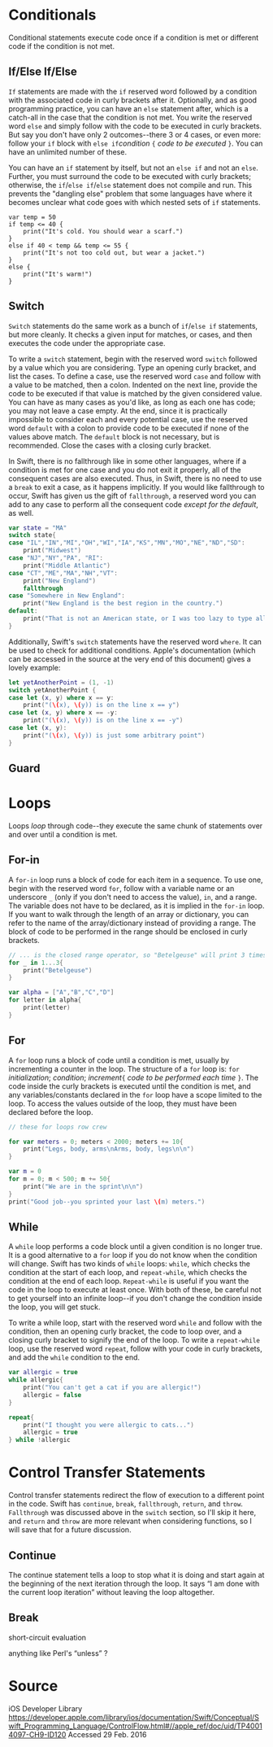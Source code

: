 # Conditionals

Conditional statements execute code once if a condition is met or different code if the condition is not met.

## If/Else If/Else

`If` statements are made with the `if` reserved word followed by a condition with the associated code in curly brackets after it. Optionally, and as good programming practice, you can have an `else` statement after, which is a catch-all in the case that the condition is not met. You write the reserved word `else` and simply follow with the code to be executed in curly brackets. But say you don't have only 2 outcomes--there 3 or 4 cases, or even more: follow your `if` block with `else if`*condition* `{` *code to be executed* `}`. You can have an unlimited number of these.

You can have an `if` statement by itself, but not an `else if` and not an `else`. Further, you must surround the code to be executed with curly brackets; otherwise, the `if`/`else if`/`else` statement does not compile and run. This prevents the "dangling else" problem that some languages have where it becomes unclear what code goes with which nested sets of `if` statements.

```
var temp = 50
if temp <= 40 {
    print("It's cold. You should wear a scarf.")
}
else if 40 < temp && temp <= 55 {
    print("It's not too cold out, but wear a jacket.")
}
else {
    print("It's warm!")
}
```

## Switch

`Switch` statements do the same work as a bunch of `if`/`else if` statements, but more cleanly. It checks a given input for matches, or cases, and then executes the code under the appropriate case.

To write a `switch` statement, begin with the reserved word `switch` followed by a value which you are considering. Type an opening curly bracket, and list the cases. To define a case, use the reserved word `case` and follow with a value to be matched, then a colon. Indented on the next line, provide the code to be executed if that value is matched by the given considered value. You can have as many cases as you'd like, as long as each one has code; you may not leave a case empty. At the end, since it is practically impossible to consider each and every potential case, use the reserved word `default` with a colon to provide code to be executed if none of the values above match. The `default` block is not necessary, but is recommended. Close the cases with a closing curly bracket.

In Swift, there is no fallthrough like in some other languages, where if a condition is met for one case and you do not exit it properly, all of the consequent cases are also executed. Thus, in Swift, there is no need to use a `break` to exit a case, as it happens implicitly. If you would like fallthrough to occur, Swift has given us the gift of `fallthrough`, a reserved word you can add to any case to perform all the consequent code *except for the default*, as well.

```swift
var state = "MA"
switch state{
case "IL","IN","MI","OH","WI","IA","KS","MN","MO","NE","ND","SD":
    print("Midwest")
case "NJ","NY","PA", "RI":
    print("Middle Atlantic")
case "CT","ME","MA","NH","VT":
    print("New England")
    fallthrough
case "Somewhere in New England":
    print("New England is the best region in the country.")
default:
    print("That is not an American state, or I was too lazy to type all the abbreviations. Sorry.")
}
```

Additionally, Swift's `switch` statements have the reserved word `where`. It can be used to check for additional conditions. Apple's documentation (which can be accessed in the source at the very end of this document) gives a lovely example:

```swift
let yetAnotherPoint = (1, -1)
switch yetAnotherPoint {
case let (x, y) where x == y:
    print("(\(x), \(y)) is on the line x == y")
case let (x, y) where x == -y:
    print("(\(x), \(y)) is on the line x == -y")
case let (x, y):
    print("(\(x), \(y)) is just some arbitrary point")
}
```


## Guard



# Loops

Loops *loop* through code--they execute the same chunk of statements over and over until a condition is met.

## For-in

A `for-in` loop runs a block of code for each item in a sequence. To use one, begin with the reserved word `for`, follow with a variable name or an underscore `_` (only if you don't need to access the value), `in`, and a range. The variable does not have to be declared, as it is implied in the `for-in` loop. If you want to walk through the length of an array or dictionary, you can refer to the name of the array/dictionary instead of providing a range. The block of code to be performed in the range should be enclosed in curly brackets.

```swift
// ... is the closed range operator, so "Betelgeuse" will print 3 times
for _ in 1...3{
    print("Betelgeuse")
}

var alpha = ["A","B","C","D"]
for letter in alpha{
    print(letter)
}
```

## For

A `for` loop runs a block of code until a condition is met, usually by incrementing a counter in the loop. The structure of a `for` loop is: `for` *initialization*; *condition*; *increment*`{` *code to be performed each time* `}`. The code inside the curly brackets is executed until the condition is met, and any variables/constants declared in the `for` loop have a scope limited to the loop. To access the values outside of the loop, they must have been declared before the loop.

```swift
// these for loops row crew

for var meters = 0; meters < 2000; meters += 10{
    print("Legs, body, arms\nArms, body, legs\n\n")
}

var m = 0
for m = 0; m < 500; m += 50{
    print("We are in the sprint\n\n")
}
print("Good job--you sprinted your last \(m) meters.")
```

## While

A `while` loop performs a code block until a given condition is no longer true. It is a good alternative to a `for` loop if you do not know when the condition will change. Swift has two kinds of `while` loops: `while`, which checks the condition at the start of each loop, and `repeat-while`, which checks the condition at the end of each loop. `Repeat-while` is useful if you want the code in the loop to execute at least once. With both of these, be careful not to get yourself into an infinite loop--if you don't change the condition inside the loop, you will get stuck.

To write a while loop, start with the reserved word `while` and follow with the condition, then an opening curly bracket, the code to loop over, and a closing curly bracket to signify the end of the loop. To write a `repeat-while` loop, use the reserved word `repeat`, follow with your code in curly brackets, and add the `while` condition to the end.

```swift
var allergic = true
while allergic{
    print("You can't get a cat if you are allergic!")
    allergic = false
}

repeat{
    print("I thought you were allergic to cats...")
    allergic = true
} while !allergic
```

# Control Transfer Statements

Control transfer statements redirect the flow of execution to a different point in the code. Swift has `continue`, `break`, `fallthrough`, `return`, and `throw`. `Fallthrough` was discussed above in the `switch` section, so I'll skip it here, and `return` and `throw` are more relevant when considering functions, so I will save that for a future discussion.

## Continue

The continue statement tells a loop to stop what it is doing and start again at the beginning of the next iteration through the loop. It says “I am done with the current loop iteration” without leaving the loop altogether.



## Break



short-circuit evaluation

anything like Perl's “unless” ?

# Source

iOS Developer Library https://developer.apple.com/library/ios/documentation/Swift/Conceptual/Swift_Programming_Language/ControlFlow.html#//apple_ref/doc/uid/TP40014097-CH9-ID120 Accessed 29 Feb. 2016

